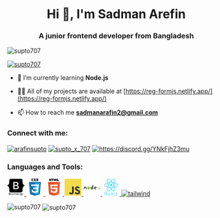 <h1 align="center">Hi 👋, I'm Sadman Arefin</h1>
<h3 align="center">A junior frontend developer from Bangladesh</h3>

<p align="left"> <img src="https://komarev.com/ghpvc/?username=supto707&label=Profile%20views&color=0e75b6&style=flat" alt="supto707" /> </p>

<p align="left"> <a href="https://github.com/ryo-ma/github-profile-trophy"><img src="https://github-profile-trophy.vercel.app/?username=supto707" alt="supto707" /></a> </p>

- 🌱 I’m currently learning **Node.js**

- 👨‍💻 All of my projects are available at [https://reg-formjs.netlify.app/](https://reg-formjs.netlify.app/)

- 📫 How to reach me **sadmanarafin2@gmail.com**

<h3 align="left">Connect with me:</h3>
<p align="left">
<a href="https://fb.com/arafinsupto" target="blank"><img align="center" src="https://raw.githubusercontent.com/rahuldkjain/github-profile-readme-generator/master/src/images/icons/Social/facebook.svg" alt="arafinsupto" height="30" width="40" /></a>
<a href="https://instagram.com/supto_x_707" target="blank"><img align="center" src="https://raw.githubusercontent.com/rahuldkjain/github-profile-readme-generator/master/src/images/icons/Social/instagram.svg" alt="supto_x_707" height="30" width="40" /></a>
<a href="https://discord.gg/https://discord.gg/YNkFjhZ3mu" target="blank"><img align="center" src="https://raw.githubusercontent.com/rahuldkjain/github-profile-readme-generator/master/src/images/icons/Social/discord.svg" alt="https://discord.gg/YNkFjhZ3mu" height="30" width="40" /></a>
</p>

<h3 align="left">Languages and Tools:</h3>
<p align="left"> <a href="https://getbootstrap.com" target="_blank" rel="noreferrer"> <img src="https://raw.githubusercontent.com/devicons/devicon/master/icons/bootstrap/bootstrap-plain-wordmark.svg" alt="bootstrap" width="40" height="40"/> </a> <a href="https://www.w3schools.com/css/" target="_blank" rel="noreferrer"> <img src="https://raw.githubusercontent.com/devicons/devicon/master/icons/css3/css3-original-wordmark.svg" alt="css3" width="40" height="40"/> </a> <a href="https://www.w3.org/html/" target="_blank" rel="noreferrer"> <img src="https://raw.githubusercontent.com/devicons/devicon/master/icons/html5/html5-original-wordmark.svg" alt="html5" width="40" height="40"/> </a> <a href="https://developer.mozilla.org/en-US/docs/Web/JavaScript" target="_blank" rel="noreferrer"> <img src="https://raw.githubusercontent.com/devicons/devicon/master/icons/javascript/javascript-original.svg" alt="javascript" width="40" height="40"/> </a> <a href="https://nodejs.org" target="_blank" rel="noreferrer"> <img src="https://raw.githubusercontent.com/devicons/devicon/master/icons/nodejs/nodejs-original-wordmark.svg" alt="nodejs" width="40" height="40"/> </a> <a href="https://reactjs.org/" target="_blank" rel="noreferrer"> <img src="https://raw.githubusercontent.com/devicons/devicon/master/icons/react/react-original-wordmark.svg" alt="react" width="40" height="40"/> </a> <a href="https://tailwindcss.com/" target="_blank" rel="noreferrer"> <img src="https://www.vectorlogo.zone/logos/tailwindcss/tailwindcss-icon.svg" alt="tailwind" width="40" height="40"/> </a> </p>

<p><img align="left" src="https://github-readme-stats.vercel.app/api/top-langs?username=supto707&show_icons=true&locale=en&layout=compact" alt="supto707" /></p>

<p>&nbsp;<img align="center" src="https://github-readme-stats.vercel.app/api?username=supto707&show_icons=true&locale=en" alt="supto707" /></p>
